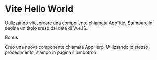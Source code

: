 # Vite Hello World

Utilizzando vite, creare una componente chiamata AppTitle.
Stampare in pagina un titolo preso dai data di VueJS.

Bonus

Creo una nuova componente chiamata AppHero.
Utilizzando lo stesso procedimento, stampo in pagina il jumbotron